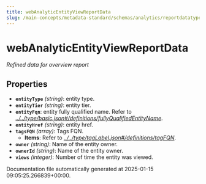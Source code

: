 ```yaml
---
title: webAnalyticEntityViewReportData
slug: /main-concepts/metadata-standard/schemas/analytics/reportdatatype/webanalyticentityviewreportdata
---
```


# webAnalyticEntityViewReportData

*Refined data for overview report*

## Properties

- **`entityType`** *(string)*: entity type.
- **`entityTier`** *(string)*: entity tier.
- **`entityFqn`**: entity fully qualified name. Refer to *[../../type/basic.json#/definitions/fullyQualifiedEntityName](#/../type/basic.json#/definitions/fullyQualifiedEntityName)*.
- **`entityHref`** *(string)*: entity href.
- **`tagsFQN`** *(array)*: Tags FQN.
  - **Items**: Refer to *[../../type/tagLabel.json#/definitions/tagFQN](#/../type/tagLabel.json#/definitions/tagFQN)*.
- **`owner`** *(string)*: Name of the entity owner.
- **`ownerId`** *(string)*: Name of the entity owner.
- **`views`** *(integer)*: Number of time the entity was viewed.


Documentation file automatically generated at 2025-01-15 09:05:25.266839+00:00.
